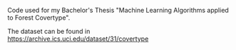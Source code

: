 Code used for my Bachelor's Thesis "Machine Learning Algorithms applied to Forest Covertype". 

The dataset can be found in https://archive.ics.uci.edu/dataset/31/covertype
